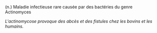 (n.) Maladie infectieuse rare causée par des bactéries du genre Actinomyces

*L'actinomycose provoque des abcès et des fistules chez les bovins et les humains.*